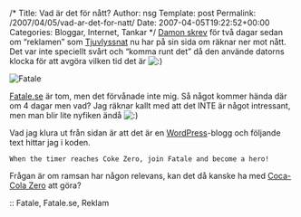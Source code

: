 /*
 Title: Vad är det för nått?
 Author: nsg
 Template: post
 Permalink: /2007/04/05/vad-ar-det-for-natt/
 Date: 2007-04-05T19:22:52+00:00
 Categories: Bloggar, Internet, Tankar
*/
[Damon skrev][1] för två dagar sedan om &#8220;reklamen&#8221; som [Tjuvlyssnat][2] nu har på sin sida om räknar ner mot nått. Det var inte speciellt svårt och &#8220;komma runt det&#8221; då den använde datorns klocka för att avgöra vilken tid det är <img src="http://nsg.cc/wp-includes/images/smilies/icon_smile.gif" alt=":)" class="wp-smiley" /> 

<div class="middle">
  <img id="image380" src="http://junkpile.se/%7Es/wp/wp-content/uploads/2007/04/fatale.png" alt="Fatale" />
</div>

[Fatale.se][3] är tom, men det förvånade inte mig. Så något kommer hända där om 4 dagar men vad? Jag räknar kallt med att det INTE är något intressant, men man blir lite nyfiken ändå <img src="http://nsg.cc/wp-includes/images/smilies/icon_smile.gif" alt=":)" class="wp-smiley" /> 

Vad jag klura ut från sidan är att det är en [WordPress][4]-blogg och följande text hittar jag i koden.

`When the timer reaches Coke Zero, join Fatale and become a hero!`

Frågan är om ramsan har någon relevans, kan det då kanske ha med [Coca-Cola Zero][5] att göra?

:: Fatale, Fatale.se, Reklam

<small></small>

 [1]: http://damonrasti.blogspot.com/2007/04/en-ny-95-kampanj.html
 [2]: http://www.tjuvlyssnat.se
 [3]: http://www.fatale.se/
 [4]: http://www.wordpress.org
 [5]: http://www.cocacolazero.com/